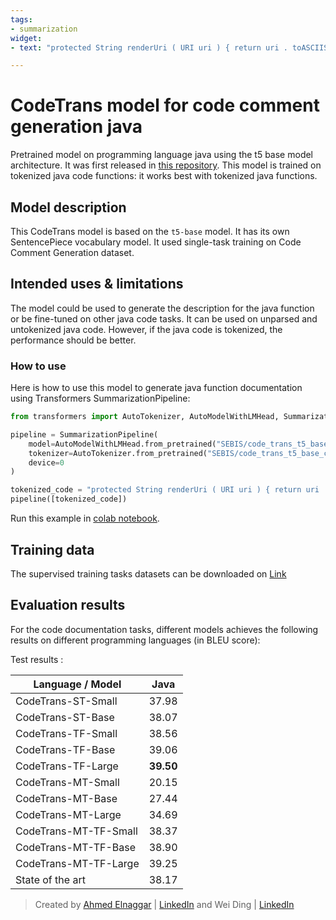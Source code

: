 ```yaml
---
tags:
- summarization
widget:
- text: "protected String renderUri ( URI uri ) { return uri . toASCIIString ( ) ; }"

---
```



# CodeTrans model for code comment generation java
Pretrained model on programming language java using the t5 base model architecture. It was first released in
[this repository](https://github.com/agemagician/CodeTrans). This model is trained on tokenized java code functions: it works best with tokenized java functions.


## Model description

This CodeTrans model is based on the `t5-base` model. It has its own SentencePiece vocabulary model. It used single-task training on Code Comment Generation dataset.

## Intended uses & limitations

The model could be used to generate the description for the java function or be fine-tuned on other java code tasks. It can be used on unparsed and untokenized java code. However, if the java code is tokenized, the performance should be better.

### How to use

Here is how to use this model to generate java function documentation using Transformers SummarizationPipeline:

```python
from transformers import AutoTokenizer, AutoModelWithLMHead, SummarizationPipeline

pipeline = SummarizationPipeline(
    model=AutoModelWithLMHead.from_pretrained("SEBIS/code_trans_t5_base_code_comment_generation_java"),
    tokenizer=AutoTokenizer.from_pretrained("SEBIS/code_trans_t5_base_code_comment_generation_java", skip_special_tokens=True),
    device=0
)

tokenized_code = "protected String renderUri ( URI uri ) { return uri . toASCIIString ( ) ; }"
pipeline([tokenized_code])
```
Run this example in [colab notebook](https://github.com/agemagician/CodeTrans/blob/main/prediction/single%20task/code%20comment%20generation/base_model.ipynb).
## Training data

The supervised training tasks datasets can be downloaded on [Link](https://www.dropbox.com/sh/488bq2of10r4wvw/AACs5CGIQuwtsD7j_Ls_JAORa/finetuning_dataset?dl=0&subfolder_nav_tracking=1)


## Evaluation results

For the code documentation tasks, different models achieves the following results on different programming languages (in BLEU score):

Test results :

|   Language / Model   |      Java      |
| -------------------- | :------------: |
|   CodeTrans-ST-Small    |     37.98      |
|   CodeTrans-ST-Base     |     38.07      |
|   CodeTrans-TF-Small    |     38.56      |
|   CodeTrans-TF-Base     |     39.06      |
|   CodeTrans-TF-Large    |   **39.50**    |
|   CodeTrans-MT-Small    |     20.15      |
|   CodeTrans-MT-Base     |     27.44      |
|   CodeTrans-MT-Large    |     34.69      |
|   CodeTrans-MT-TF-Small |     38.37      |
|   CodeTrans-MT-TF-Base  |     38.90      |
|   CodeTrans-MT-TF-Large |     39.25      |
|   State of the art   |     38.17      |



> Created by [Ahmed Elnaggar](https://twitter.com/Elnaggar_AI) | [LinkedIn](https://www.linkedin.com/in/prof-ahmed-elnaggar/) and Wei Ding | [LinkedIn](https://www.linkedin.com/in/wei-ding-92561270/)

